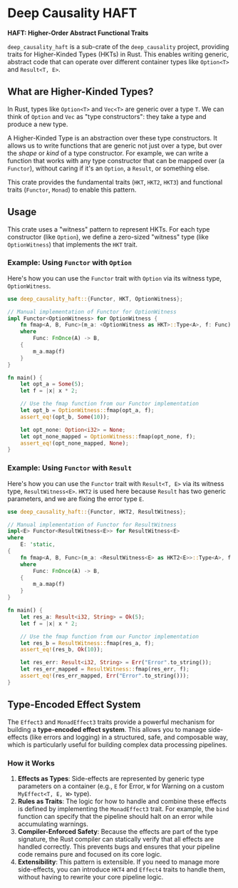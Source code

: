 # Deep Causality HAFT

**HAFT: Higher-Order Abstract Functional Traits**

`deep_causality_haft` is a sub-crate of the `deep_causality` project, providing traits for Higher-Kinded Types (HKTs) in Rust. This enables writing generic, abstract code that can operate over different container types like `Option<T>` and `Result<T, E>`.

## What are Higher-Kinded Types?

In Rust, types like `Option<T>` and `Vec<T>` are generic over a type `T`. We can think of `Option` and `Vec` as "type constructors": they take a type and produce a new type.

A Higher-Kinded Type is an abstraction over these type constructors. It allows us to write functions that are generic not just over a type, but over the *shape* or *kind* of a type constructor. For example, we can write a function that works with any type constructor that can be mapped over (a `Functor`), without caring if it's an `Option`, a `Result`, or something else.

This crate provides the fundamental traits (`HKT`, `HKT2`, `HKT3`) and functional traits (`Functor`, `Monad`) to enable this pattern.

## Usage

This crate uses a "witness" pattern to represent HKTs. For each type constructor (like `Option`), we define a zero-sized "witness" type (like `OptionWitness`) that implements the `HKT` trait.

### Example: Using `Functor` with `Option`

Here's how you can use the `Functor` trait with `Option` via its witness type, `OptionWitness`.

```rust
use deep_causality_haft::{Functor, HKT, OptionWitness};

// Manual implementation of Functor for OptionWitness
impl Functor<OptionWitness> for OptionWitness {
    fn fmap<A, B, Func>(m_a: <OptionWitness as HKT>::Type<A>, f: Func) -> <OptionWitness as HKT>::Type<B>
    where
        Func: FnOnce(A) -> B,
    {
        m_a.map(f)
    }
}

fn main() {
    let opt_a = Some(5);
    let f = |x| x * 2;

    // Use the fmap function from our Functor implementation
    let opt_b = OptionWitness::fmap(opt_a, f);
    assert_eq!(opt_b, Some(10));

    let opt_none: Option<i32> = None;
    let opt_none_mapped = OptionWitness::fmap(opt_none, f);
    assert_eq!(opt_none_mapped, None);
}
```

### Example: Using `Functor` with `Result`

Here's how you can use the `Functor` trait with `Result<T, E>` via its witness type, `ResultWitness<E>`. `HKT2` is used here because `Result` has two generic parameters, and we are fixing the error type `E`.

```rust
use deep_causality_haft::{Functor, HKT2, ResultWitness};

// Manual implementation of Functor for ResultWitness
impl<E> Functor<ResultWitness<E>> for ResultWitness<E>
where
    E: 'static,
{
    fn fmap<A, B, Func>(m_a: <ResultWitness<E> as HKT2<E>>::Type<A>, f: Func) -> <ResultWitness<E> as HKT2<E>>::Type<B>
    where
        Func: FnOnce(A) -> B,
    {
        m_a.map(f)
    }
}

fn main() {
    let res_a: Result<i32, String> = Ok(5);
    let f = |x| x * 2;

    // Use the fmap function from our Functor implementation
    let res_b = ResultWitness::fmap(res_a, f);
    assert_eq!(res_b, Ok(10));

    let res_err: Result<i32, String> = Err("Error".to_string());
    let res_err_mapped = ResultWitness::fmap(res_err, f);
    assert_eq!(res_err_mapped, Err("Error".to_string()));
}
```


## Type-Encoded Effect System

The `Effect3` and `MonadEffect3` traits provide a powerful mechanism for building a **type-encoded effect system**. This allows you to manage side-effects (like errors and logging) in a structured, safe, and composable way, which is particularly useful for building complex data processing pipelines.

### How it Works

1.  **Effects as Types**: Side-effects are represented by generic type parameters on a container (e.g., `E` for Error, `W` for Warning on a custom `MyEffect<T, E, W>` type).
2.  **Rules as Traits**: The logic for how to handle and combine these effects is defined by implementing the `MonadEffect3` trait. For example, the `bind` function can specify that the pipeline should halt on an error while accumulating warnings.
3.  **Compiler-Enforced Safety**: Because the effects are part of the type signature, the Rust compiler can statically verify that all effects are handled correctly. This prevents bugs and ensures that your pipeline code remains pure and focused on its core logic.
4.  **Extensibility**: This pattern is extensible. If you need to manage more side-effects, you can introduce `HKT4` and `Effect4` traits to handle them, without having to rewrite your core pipeline logic.


